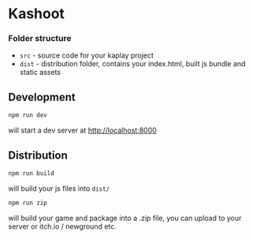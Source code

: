 # Kashoot

### Folder structure

- `src` - source code for your kaplay project
- `dist` - distribution folder, contains your index.html, built js bundle and static assets

## Development

```sh
npm run dev
```

will start a dev server at <http://localhost:8000>

## Distribution

```sh
npm run build
```

will build your js files into `dist/`

```sh
npm run zip
```

will build your game and package into a .zip file, you can upload to your server or itch.io / newground etc.


